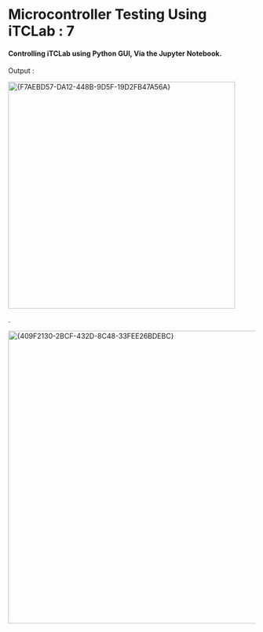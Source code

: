 # Microcontroller Testing Using iTCLab : 7

#### Controlling iTCLab using Python GUI, Via the Jupyter Notebook.

Output :

<img width="462" alt="{F7AEBD57-DA12-448B-9D5F-19D2FB47A56A}" src="https://github.com/user-attachments/assets/61d01011-9c68-4c2b-bebb-64abbe2568e7" />

.

<img width="596" alt="{409F2130-2BCF-432D-8C48-33FEE26BDEBC}" src="https://github.com/user-attachments/assets/c041fe3b-e565-4a4c-9592-0dc0aa26b21b" />

